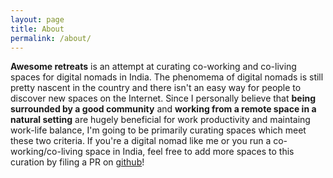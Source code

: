 ```yaml
---
layout: page
title: About
permalink: /about/
---
```


__Awesome retreats__ is an attempt at curating co-working and co-living spaces for digital nomads in India. The phenomema of digital nomads is still pretty nascent in the country and there isn't an easy way for people to discover new spaces on the Internet. Since I personally believe that __being surrounded by a good community__ and __working from a remote space in a natural setting__ are hugely beneficial for work productivity and maintaing work-life balance, I'm going to be primarily curating spaces which meet these two criteria. If you're a digital nomad like me or you run a co-working/co-living space in India, feel free to add more spaces to this curation by filing a PR on [github](https://github.com/mb-14/awesome-retreats)!